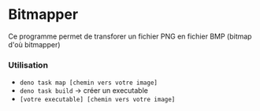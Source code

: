 # Bitmapper

Ce programme permet de transforer un fichier PNG en fichier BMP (bitmap d'où bitmapper)

### Utilisation

- `deno task map [chemin vers votre image]`
- `deno task build` -> créer un executable
- `[votre executable] [chemin vers votre image]`